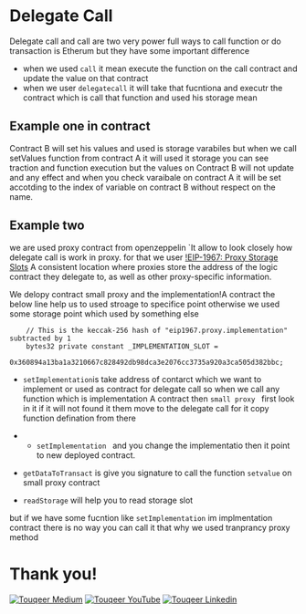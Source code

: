 # Delegate Call

Delegate call and call are two very power full ways to call function or do transaction is Etherum but they have some important difference

- when we used `call` it mean execute the function on the call contract and update the value on that contract
- when we user `delegatecall` it will take that fucntiona and executr the contract which is call that function and used his storage mean

## Example one in contract

Contract B will set his values and used is storage varabiles
but when we call setValues function from contract A it will used it storage you can see traction and function execution but the values on Contract B will not update and any effect and when you check varaibale on contract A it will be set accotding to the index of variable on contract B without respect on the name.

## Example two

we are used proxy contract from openzeppelin
`It allow to look closely how delegate call is work in proxy. for that we user [!EIP-1967: Proxy Storage Slots](https://eips.ethereum.org/EIPS/eip-1967)
A consistent location where proxies store the address of the logic contract they delegate to, as well as other proxy-specific information.

We delopy contract small proxy and the implementation!A contract
the below line help us to used stroage to specifice point otherwise we used some storage point which used by something else

```
    // This is the keccak-256 hash of "eip1967.proxy.implementation" subtracted by 1
    bytes32 private constant _IMPLEMENTATION_SLOT =
        0x360894a13ba1a3210667c828492db98dca3e2076cc3735a920a3ca505d382bbc;
```

- `setImplementation`is take address of contarct which we want to implement or used as contract for delegate call so when we call any function which is implementation A contract then `small proxy ` first look in it if it will not found it them move to the delegate call for it copy function defination from there
- - `setImplementation ` and you change the implementatio then it point to new deployed contract.

- `getDataToTransact` is give you signature to call the function `setvalue` on small proxy contract
- `readStorage` will help you to read storage slot

but if we have some fucntion like `setImplementation` im implmentation contract there is no way you can call it that why we used tranprancy proxy method

# Thank you!

[![Touqeer Medium](https://img.shields.io/badge/Medium-000000?style=for-the-badge&logo=medium&logoColor=white)](https://medium.com/@touqeershah32)
[![Touqeer YouTube](https://img.shields.io/badge/YouTube-FF0000?style=for-the-badge&logo=youtube&logoColor=white)](https://www.youtube.com/channel/UC3oUDpfMOBefugPp4GADyUQ)
[![Touqeer Linkedin](https://img.shields.io/badge/LinkedIn-0077B5?style=for-the-badge&logo=linkedin&logoColor=white)](https://www.linkedin.com/in/touqeer-shah/)
